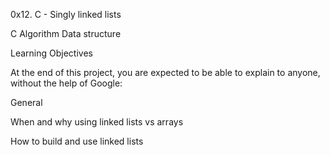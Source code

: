 0x12. C - Singly linked lists


C
Algorithm
Data structure

Learning Objectives

At the end of this project, you are expected to be able to explain to anyone, without the help of Google:

General


When and why using linked lists vs arrays

How to build and use linked lists
